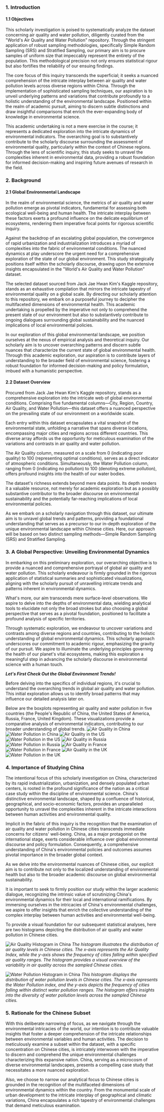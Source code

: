 ### 1. Introduction

#### 1.1 Objectives

This scholarly investigation is poised to systematically analyze the dataset concerning air quality and water pollution, diligently curated from the "World's Air Quality and Water Pollution" repository. Through the stringent application of robust sampling methodologies, specifically Simple Random Sampling (SRS) and Stratified Sampling, our primary aim is to procure samples of uniform size that impeccably represent the entirety of the population. This methodological precision not only ensures statistical rigour but also fortifies the reliability of our ensuing findings.

The core focus of this inquiry transcends the superficial; it seeks a nuanced comprehension of the intricate interplay between air quality and water pollution levels across diverse regions within China. Through the implementation of sophisticated sampling techniques, our aspiration is to unveil underlying patterns and variations that contribute profoundly to a holistic understanding of the environmental landscape. Positioned within the realm of academic pursuit, aiming to discern subtle distinctions and draw insightful comparisons that enrich the ever-expanding body of knowledge in environmental science.

This academic undertaking is not a mere exercise in the course; it represents a dedicated exploration into the intricate dynamics of environmental indicators. The overarching goal is to substantively contribute to the scholarly discourse surrounding the assessment of environmental quality, particularly within the context of Chinese regions. Through the lens of scientific inquiry, this study seeks to unravel the complexities inherent in environmental data, providing a robust foundation for informed decision-making and inspiring future avenues of research in the field.

### 2. Background

#### 2.1 Global Environmental Landscape

In the realm of environmental science, the metrics of air quality and water pollution emerge as pivotal indicators, fundamental for assessing both ecological well-being and human health. The intricate interplay between these factors exerts a profound influence on the delicate equilibrium of ecosystems, rendering them imperative focal points for rigorous scientific inquiry.

Against the backdrop of an escalating global population, the convergence of rapid urbanization and industrialization introduces a myriad of complexities into the fabric of environmental conditions. The nuanced dynamics at play underscore the urgent need for a comprehensive exploration of the state of our global environment. This study strategically positions itself within the scholarly discourse, drawing upon the extensive insights encapsulated in the "World's Air Quality and Water Pollution" dataset.

The selected dataset sourced from Jack Jae Hwan Kim's Kaggle repository, stands as an exhaustive compilation that mirrors the intricate tapestry of environmental quality on a global scale. By directing our scholarly attention to this repository, we embark on a purposeful journey to decipher the multifaceted dimensions of environmental health. This academic undertaking is propelled by the imperative not only to comprehend the present state of our environment but also to substantively contribute to ongoing dialogues surrounding global sustainability and the nuanced implications of local environmental policies.

In our exploration of this global environmental landscape, we position ourselves at the nexus of empirical analysis and theoretical inquiry. Our scholarly aim is to uncover overarching patterns and discern subtle nuances that characterize the current state of global environmental health. Through this academic exploration, our aspiration is to contribute layers of understanding to the broader field of environmental science, fostering a robust foundation for informed decision-making and policy formulation, imbued with a humanistic perspective.

#### 2.2 Dataset Overview
Procured from Jack Jae Hwan Kim's Kaggle repository, stands as a comprehensive exploration into the intricate web of global environmental conditions. Comprising five fundamental columns—City, Region, Country, Air Quality, and Water Pollution—this dataset offers a nuanced perspective on the prevailing state of our environment on a worldwide scale.

Each entry within this dataset encapsulates a vital snapshot of the environmental state, unfolding a narrative that spans diverse locations, encompassing major cities and regions across different countries. This diverse array affords us the opportunity for meticulous examination of the variations and contrasts in air quality and water pollution.

The Air Quality column, measured on a scale from 0 (indicating poor quality) to 100 (representing optimal conditions), serves as a direct indicator of atmospheric conditions. Simultaneously, the Water Pollution column, ranging from 0 (indicating no pollution) to 100 (denoting extreme pollution), offers profound insights into the health of our water bodies.

The dataset's richness extends beyond mere data points. Its depth renders it a valuable resource, not merely for academic exploration but as a possibly substantive contributor to the broader discourse on environmental sustainability and the potentially far-reaching implications of local environmental policies.

As we embark on a scholarly navigation through this dataset, our ultimate aim is to unravel global trends and patterns, providing a foundational understanding that serves as a precursor to our in-depth exploration of the unique environmental landscape within Chinese cities. Here, our approach will be based on two distinct sampling methods—Simple Random Sampling (SRS) and Stratified Sampling.

### 3. A Global Perspective: Unveiling Environmental Dynamics

In embarking on this preliminary exploration, our overarching objective is to provide a nuanced and comprehensive portrayal of global air quality and water pollution. This scholarly endeavour is firmly grounded in the rigorous application of statistical summaries and sophisticated visualizations, aligning with the scholarly pursuit of unravelling intricate trends and patterns inherent in environmental dynamics.

What's more, our aim transcends mere surface-level observations. We aspire to delve into the depths of environmental data, wielding analytical tools to elucidate not only the broad strokes but also choosing a global perspective that serves as a pivotal foundation, positioned to facilitate a profound analysis of specific territories.

Through systematic exploration, we endeavour to uncover variations and contrasts among diverse regions and countries, contributing to the holistic understanding of global environmental dynamics. This scholarly approach underscores our commitment to academic rigour, emphasizing the gravity of our pursuit. We aspire to illuminate the underlying principles governing the health of our planet's vital ecosystems, making this exploration a meaningful step in advancing the scholarly discourse in environmental science with a human touch.

***Let's First Check Out the Global Environment Trends!***

Before delving into the specifics of individual regions, it's crucial to understand the overarching trends in global air quality and water pollution. This initial exploration allows us to identify broad patterns that may influence our detailed analysis later on. 

Below are the boxplots representing air quality and water pollution in five countries (the People's Republic of China, the United States of America, Russia, France, United Kingdom). These visualizations provide a comparative analysis of environmental indicators, contributing to our broader understanding of global trends. 
![Air Quality in China](plots/boxplot_air_quality_china.png)
![Water Pollution in China](plots/boxplot_water_pollution_china.png)
![Air Quality in the US](plots/boxplot_air_quality_US.png)
![Water Pollution in the US](plots/boxplot_water_polltion_US.png)
![Air Quality in Russia](plots/boxplot_air_quality_Russia.png)
![Water Pollution in Russia](plots/boxplot_water_polltion_Russia.png)
![Air Quality in France](plots/boxplot_air_quality_France.png)
![Water Pollution in France](plots/boxplot_water_polltion_France.png)
![Air Quality in the UK](plots/boxplot_air_quality_UK.png)
![Water Pollution in the UK](plots/boxplot_water_polltion_Uk.png)

### 4. Importance of Studying China

The intentional focus of this scholarly investigation on China, characterized by its rapid industrialization, urbanization, and densely populated urban centers, is rooted in the profound significance of the nation as a critical case study within the discipline of environmental science. China's distinctive environmental landscape, shaped by a confluence of historical, geographical, and socio-economic factors, provides an unparalleled opportunity to unravel the complexities inherent in the intricate interactions between human activities and environmental quality.

Implicit in the fabric of this inquiry is the recognition that the examination of air quality and water pollution in Chinese cities transcends immediate concerns for citizens' well-being. China, as a major protagonist on the international stage, exerts considerable influence over global environmental discourse and policy formulation. Consequently, a comprehensive understanding of China's environmental policies and outcomes assumes pivotal importance in the broader global context.

As we delve into the environmental nuances of Chinese cities, our explicit aim is to contribute not only to the localized understanding of environmental health but also to the broader academic discourse on global environmental sustainability. 

It is important to seek to firmly position our study within the larger academic dialogue, recognizing the intrinsic value of scrutinizing China's environmental dynamics for their local and international ramifications. By immersing ourselves in the intricacies of China's environmental challenges, we aspire to offer insights that enrich the collective understanding of the complex interplay between human activities and environmental well-being.

To provide a visual foundation for our subsequent statistical analyses, here are two histograms depicting the distribution of air quality and water pollution in Chinese cities.

![Air Quality Histogram in China](plots/AirQuality_Histogram.png)
*The histogram illustrates the distribution of air quality levels in Chinese cities. The x-axis represents the Air Quality Index, while the y-axis shows the frequency of cities falling within specified air quality ranges. The histogram provides a visual overview of the variability in air quality across the sampled Chinese cities.*

![Water Pollution Histogram in China](plots/WaterPollution_Histogram.png)
*This histogram displays the distribution of water pollution levels in Chinese cities. The x-axis represents the Water Pollution index, and the y-axis depicts the frequency of cities falling within distinct water pollution ranges. The histogram offers insights into the diversity of water pollution levels across the sampled Chinese cities.*

### 5. Rationale for the Chinese Subset

With this deliberate narrowing of focus, as we navigate through the environmental intricacies of the world, our intention is to contribute valuable insights that foster a deeper comprehension of the intricate relationships between environmental variables and human activities. The decision to meticulously examine a subset within the dataset, with a specific concentration on Chinese cities, is intricately interwoven with the imperative to discern and comprehend the unique environmental challenges characterizing this expansive nation. China, serving as a microcosm of diverse environmental landscapes, presents a compelling case study that necessitates a more nuanced exploration.

Also, we choose to narrow our analytical focus to Chinese cities is grounded in the recognition of the multifaceted dimensions of environmental dynamics within the country. From the monumental scale of urban development to the intricate interplay of geographical and climatic variations, China encapsulates a rich tapestry of environmental challenges that demand meticulous examination.

